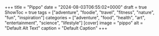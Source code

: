 +++
title = "Pippo"
date = "2024-08-03T06:55:02+0000"
draft = true
ShowToc = true
tags = ["adventure", "foodie", "travel", "fitness", "nature", "fun", "inspiration"]
categories = ["adventure", "food", "health", "art", "entertainment", "science", "lifestyle"]
[cover]
    image = "pippo"
    alt = "Default Alt Text"
    caption = "Default Caption"
+++
